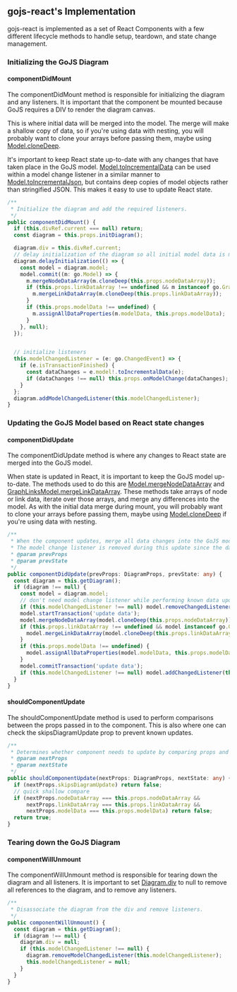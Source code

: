 ## gojs-react's Implementation
gojs-react is implemented as a set of React Components with a few different lifecycle methods to handle setup, teardown, and state change management.

### Initializing the GoJS Diagram
#### componentDidMount
The componentDidMount method is responsible for initializing the diagram and any listeners.
It is important that the component be mounted because GoJS requires a DIV to render the diagram canvas.

This is where initial data will be merged into the model. The merge will make a shallow copy of data, so if you're using data with nesting,
you will probably want to clone your arrays before passing them, maybe using [Model.cloneDeep](https://gojs.net/beta/api/symbols/Model.html#cloneDeep).

It's important to keep React state up-to-date with any changes that have taken place in the GoJS model.
[Model.toIncrementalData](https://gojs.net/beta/api/symbols/Model.html#toIncrementalData) can be used within a model change listener
in a similar manner to [Model.toIncrementalJson](https://gojs.net/latest/api/symbols/Model.html#toIncrementalJson),
but contains deep copies of model objects rather than stringified JSON. This makes it easy to use to update React state.

```ts
/**
 * Initialize the diagram and add the required listeners.
 */
public componentDidMount() {
  if (this.divRef.current === null) return;
  const diagram = this.props.initDiagram();

  diagram.div = this.divRef.current;
  // delay initialization of the diagram so all initial model data is merged before any animations/layouts
  diagram.delayInitialization(() => {
    const model = diagram.model;
    model.commit((m: go.Model) => {
      m.mergeNodeDataArray(m.cloneDeep(this.props.nodeDataArray));
      if (this.props.linkDataArray !== undefined && m instanceof go.GraphLinksModel) {
        m.mergeLinkDataArray(m.cloneDeep(this.props.linkDataArray));
      }
      if (this.props.modelData !== undefined) {
        m.assignAllDataProperties(m.modelData, this.props.modelData);
      }
    }, null);
  });


  // initialize listeners
  this.modelChangedListener = (e: go.ChangedEvent) => {
    if (e.isTransactionFinished) {
      const dataChanges = e.model!.toIncrementalData(e);
      if (dataChanges !== null) this.props.onModelChange(dataChanges);
    }
  };
  diagram.addModelChangedListener(this.modelChangedListener);
}
```

### Updating the GoJS Model based on React state changes
#### componentDidUpdate
The componentDidUpdate method is where any changes to React state are merged into the GoJS model.

When state is updated in React, it is important to keep the GoJS model up-to-date.
The methods used to do this are [Model.mergeNodeDataArray](https://gojs.net/beta/api/symbols/Model.html#mergeNodeDataArray) and
[GraphLinksModel.mergeLinkDataArray](https://gojs.net/beta/api/symbols/GraphLinksModel.html#mergeLinkDataArray).
These methods take arrays of node or link data, iterate over those arrays, and merge any differences into the model.
As with the initial data merge during mount, you will probably want to clone your arrays before passing them,
maybe using [Model.cloneDeep](https://gojs.net/beta/api/symbols/Model.html#cloneDeep) if you're using data with nesting.

```ts
/**
 * When the component updates, merge all data changes into the GoJS model to ensure everything stays in sync.
 * The model change listener is removed during this update since the data changes are already known by the parent.
 * @param prevProps
 * @param prevState
 */
public componentDidUpdate(prevProps: DiagramProps, prevState: any) {
  const diagram = this.getDiagram();
  if (diagram !== null) {
    const model = diagram.model;
    // don't need model change listener while performing known data updates
    if (this.modelChangedListener !== null) model.removeChangedListener(this.modelChangedListener);
    model.startTransaction('update data');
    model.mergeNodeDataArray(model.cloneDeep(this.props.nodeDataArray));
    if (this.props.linkDataArray !== undefined && model instanceof go.GraphLinksModel) {
      model.mergeLinkDataArray(model.cloneDeep(this.props.linkDataArray));
    }
    if (this.props.modelData !== undefined) {
      model.assignAllDataProperties(model.modelData, this.props.modelData);
    }
    model.commitTransaction('update data');
    if (this.modelChangedListener !== null) model.addChangedListener(this.modelChangedListener);
  }
}
```

#### shouldComponentUpdate
The shouldComponentUpdate method is used to perform comparisons between the props passed in to the component.
This is also where one can check the skipsDiagramUpdate prop to prevent known updates.

```ts
/**
 * Determines whether component needs to update by comparing props and checking skipsDiagramUpdate.
 * @param nextProps
 * @param nextState
 */
public shouldComponentUpdate(nextProps: DiagramProps, nextState: any) {
  if (nextProps.skipsDiagramUpdate) return false;
  // quick shallow compare
  if (nextProps.nodeDataArray === this.props.nodeDataArray &&
      nextProps.linkDataArray === this.props.linkDataArray &&
      nextProps.modelData === this.props.modelData) return false;
  return true;
}
```

### Tearing down the GoJS Diagram
#### componentWillUnmount
The componentWillUnmount method is responsible for tearing down the diagram and all listeners.
It is important to set [Diagram.div](https://gojs.net/latest/api/symbols/Diagram.html#div) to null to remove all references to the diagram, and to remove any listeners.

```ts
/**
 * Disassociate the diagram from the div and remove listeners.
 */
public componentWillUnmount() {
  const diagram = this.getDiagram();
  if (diagram !== null) {
    diagram.div = null;
    if (this.modelChangedListener !== null) {
      diagram.removeModelChangedListener(this.modelChangedListener);
      this.modelChangedListener = null;
    }
  }
}
```
